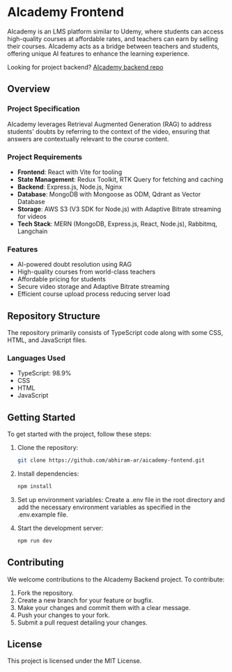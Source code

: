 # AIcademy Frontend
AIcademy is an LMS platform similar to Udemy, where students can access high-quality courses at affordable rates, and teachers can earn by selling their courses. AIcademy acts as a bridge between teachers and students, offering unique AI features to enhance the learning experience.

Looking for project backend? [AIcademy backend repo](https://github.com/abhiram-ar/aicademy-backend)

## Overview

### Project Specification
AIcademy leverages Retrieval Augmented Generation (RAG) to address students' doubts by referring to the context of the video, ensuring that answers are contextually relevant to the course content.

### Project Requirements
- **Frontend**: React with Vite for tooling
- **State Management**: Redux Toolkit, RTK Query for fetching and caching
- **Backend**: Express.js, Node.js, Nginx
- **Database**: MongoDB with Mongoose as ODM, Qdrant as Vector Database
- **Storage**: AWS S3 (V3 SDK for Node.js) with Adaptive Bitrate streaming for videos
- **Tech Stack**: MERN (MongoDB, Express.js, React, Node.js), Rabbitmq, Langchain

### Features
- AI-powered doubt resolution using RAG
- High-quality courses from world-class teachers
- Affordable pricing for students
- Secure video storage and Adaptive Bitrate streaming
- Efficient course upload process reducing server load

## Repository Structure
The repository primarily consists of TypeScript code along with some CSS, HTML, and JavaScript files.

### Languages Used
- TypeScript: 98.9%
- CSS
- HTML
- JavaScript

## Getting Started

To get started with the project, follow these steps:

1. Clone the repository:
   ```bash
   git clone https://github.com/abhiram-ar/aicademy-fontend.git
   ```
2. Install dependencies:
   ```bash
   npm install
   ```
3. Set up environment variables:
Create a .env file in the root directory and add the necessary environment variables as specified in the .env.example file.

4. Start the development server:
   ```bash
   npm run dev
   ```

## Contributing
We welcome contributions to the AIcademy Backend project. To contribute:

1. Fork the repository.
2. Create a new branch for your feature or bugfix.
3. Make your changes and commit them with a clear message.
4. Push your changes to your fork.
5. Submit a pull request detailing your changes.

## License
This project is licensed under the MIT License.